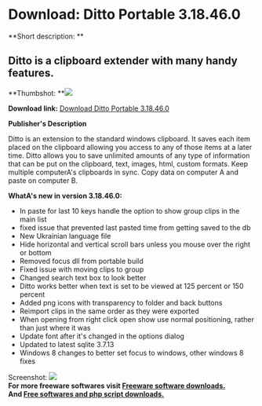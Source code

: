 # Download: Ditto Portable 3.18.46.0

**Short description: **

## Ditto is a clipboard extender with many handy features.

  
**Thumbshot: **![](http://www.freewarefiles.com/screenshot/Ditto_pic_md.gif)   
  
**Download link:** [Download Ditto Portable 3.18.46.0](http://freesoftwares.boysofts.com/Ditto_program_10149.html)  
  

**Publisher's Description**  
  

Ditto is an extension to the standard windows clipboard. It saves each item
placed on the clipboard allowing you access to any of those items at a later
time. Ditto allows you to save unlimited amounts of any type of information
that can be put on the clipboard, text, images, html, custom formats. Keep
multiple computerA's clipboards in sync. Copy data on computer A and paste on
computer B.

**WhatA's new in version 3.18.46.0:**

  * In paste for last 10 keys handle the option to show group clips in the main list 
  * fixed issue that prevented last pasted time from getting saved to the db 
  * New Ukrainian language file 
  * Hide horizontal and vertical scroll bars unless you mouse over the right or bottom 
  * Removed focus dll from portable build 
  * Fixed issue with moving clips to group 
  * Changed search text box to look better 
  * Ditto works better when text is set to be viewed at 125 percent or 150 percent 
  * Added png icons with transparency to folder and back buttons 
  * Reimport clips in the same order as they were exported 
  * When opening from right click open show use normal positioning, rather than just where it was 
  * Update font after it's changed in the options dialog 
  * Updated to latest sqlite 3.7.13 
  * Windows 8 changes to better set focus to windows, other windows 8 fixes 

  
  
Screenshot: ![](http://www.freewarefiles.com/screenshot/Ditto_pic.gif)  
**For more freeware softwares visit [Freeware software downloads.](http://freesoftwares.boysofts.com/)**   
**And [Free softwares and php script downloads.](http://www.boysofts.com/)**

